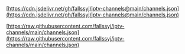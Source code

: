 [https://cdn.jsdelivr.net/gh/fallssyj/iptv-channels@main/channels.json](https://cdn.jsdelivr.net/gh/fallssyj/iptv-channels@main/channels.json)

[https://raw.githubusercontent.com/fallssyj/iptv-channels/main/channels.json](https://raw.githubusercontent.com/fallssyj/iptv-channels/main/channels.json)
